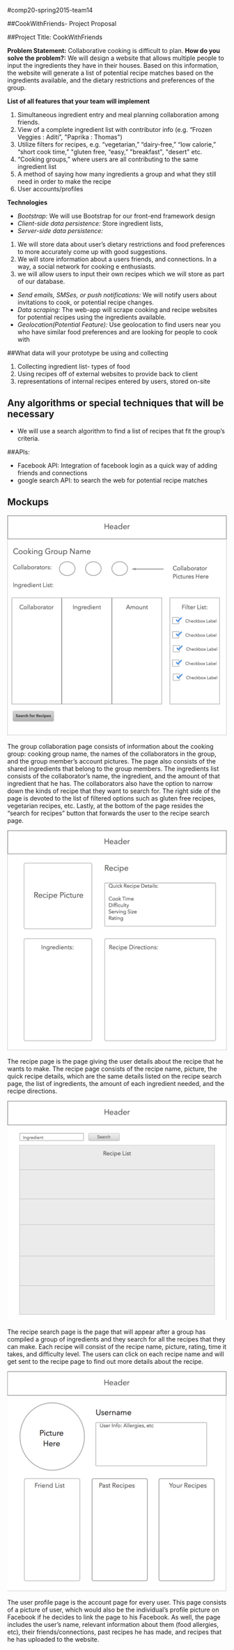 #comp20-spring2015-team14

##CookWithFriends- Project Proposal

##Project Title: CookWithFriends

**Problem Statement:** Collaborative cooking is difficult to plan.
**How do you solve the problem?:** We will design a website that allows multiple people to input the
ingredients they have in their houses. Based on this information, the website will generate a list of potential recipe matches based on the ingredients available, and the dietary restrictions and preferences of the group.

**List of all features that your team will implement**
 1. Simultaneous ingredient entry and meal planning collaboration among friends.
 2. View of a complete ingredient list with contributor info (e.g. “Frozen Veggies : Aditi”, "Paprika : Thomas")
 3. Utilize filters for recipes, e.g. “vegetarian,” “dairy-free,” “low calorie,” “short cook time,” "gluten free, “easy,” "breakfast", "desert" etc.
 4. “Cooking groups,” where users are all contributing to the same ingredient list
 5. A method of saying how many ingredients a group and what they still need in order to make the recipe
 6. User accounts/profiles

**Technologies**
 * *Bootstrap:* We will use Bootstrap for our front-end framework design
 * *Client-side data persistence:* Store ingredient lists,
 * *Server-side data persistence:*
  1. We will store data about user’s dietary restrictions and food preferences to more accurately come up with good    suggestions.
  2. We will store information about a users friends, and connections. In a way, a social network for cooking       e   enthusiasts.
  3. we will allow users to input their own recipes which we will store as part of our database.
  
* *Send emails, SMSes, or push notifications:* We will notify users about invitations to cook, or potential recipe       changes.
* *Data scraping:* The web-app will scrape cooking and recipe websites for potential recipes using the ingredients available.
* *Geolocation(Potential Feature):* Use geolocation to find users near you who have similar food preferences and are looking for people to cook with
 
##What data will your prototype be using and collecting
 1. Collecting ingredient list- types of food
 2. Using recipes off of external websites to provide back to client
 3. representations of internal recipes entered by users, stored on-site

## Any algorithms or special techniques that will be necessary
 * We will use a search algorithm to find a list of recipes that fit the group’s criteria.

##APIs:
* Facebook API: Integration of facebook login as a quick way of adding friends and connections
* google search API: to search the web for potential recipe matches

## Mockups
![Group Collaboration Page](group_collaboration_page.png)

The group collaboration page consists of information about the cooking group: cooking group name, the names of the collaborators in the group, and the group member’s account pictures. The page also consists of the shared ingredients that belong to the group members. The ingredients list consists of the collaborator’s name, the ingredient, and the amount of that ingredient that he has. The collaborators also have the option to narrow down the kinds of recipe that they want to search for. The right side of the page is devoted to the list of filtered options such as gluten free recipes, vegetarian recipes, etc. Lastly, at the bottom of the page resides the “search for recipes” button that forwards the user to the recipe search page.

![Recipe Page](recipe_page.png)

The recipe page is the page giving the user details about the recipe that he wants to make. The recipe page consists of the recipe name, picture, the quick recipe details, which are the same details listed on the recipe search page, the list of ingredients, the amount of each ingredient needed, and the recipe directions. 

![Recipe Search Page](recipe_search_page.png)

The recipe search page is the page that will appear after a group has compiled a group of ingredients and they search for all the recipes that they can make. Each recipe will consist of the recipe name, picture, rating, time it takes, and difficulty level. The users can click on each recipe name and will get sent to the recipe page to find out more details about the recipe.

![User Profile Page](user_profile.png)

The user profile page is the account page for every user. This page consists of a picture of user, which would also be the individual’s profile picture on Facebook if he decides to link the page to his Facebook. As well, the page includes the user’s name, relevant information about them (food allergies, etc), their friends/connections, past recipes he has made, and recipes that he has uploaded to the website.


